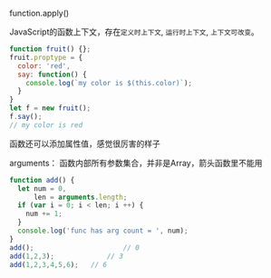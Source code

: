 function.apply()

JavaScript的函数上下文，存在`定义时上下文`, `运行时上下文`, `上下文可改变`。

```javascript
function fruit() {};
fruit.proptype = {
  color: 'red',
  say: function() {
    console.log(`my color is $(this.color)`);
  }
}
let f = new fruit();
f.say();
// my color is red
```

函数还可以添加属性值，感觉很厉害的样子



arguments： 函数内部所有参数集合，并非是Array，箭头函数里不能用

```javascript
function add() {
  let num = 0,
      len = arguments.length;
  if (var i = 0; i < len; i ++) {
    num += 1;
  }
  console.log('func has arg count = ', num);
}
add();						// 0
add(1,2,3);				// 3
add(1,2,3,4,5,6);	// 6
```

